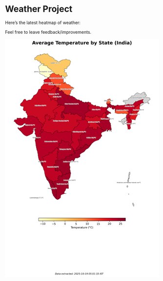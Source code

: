# Weather Project

Here’s the latest heatmap of weather:

Feel free to leave feedback/improvements.

![India Heatmap](docs/assets/india_heatmap.png?v=F42358)

